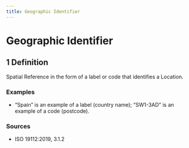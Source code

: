 ```yaml
---
title: Geographic Identifier
---
```


# Geographic Identifier

## 1 Definition

Spatial Reference in the form of a label or code that identifies a Location.

### Examples 
- “Spain” is an example of a label (country name); “SW1-3AD” is an example of a code (postcode).

### Sources
- ISO 19112:2019, 3.1.2
